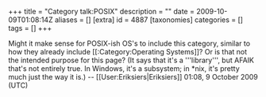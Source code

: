 +++
title = "Category talk:POSIX"
description = ""
date = 2009-10-09T01:08:14Z
aliases = []
[extra]
id = 4887
[taxonomies]
categories = []
tags = []
+++

Might it make sense for POSIX-ish OS's to include this category, similar to how they already include [[:Category:Operating Systems]]? Or is that not the intended purpose for this page? (It says that it's a '''library''', but AFAIK that's not entirely true. In Windows, it's a subsystem; in *nix, it's pretty much just the way it is.) -- [[User:Eriksiers|Eriksiers]] 01:08, 9 October 2009 (UTC)
